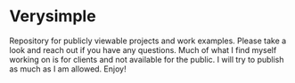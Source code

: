 # Verysimple
Repository for publicly viewable projects and work examples. Please take a look and reach out if you have any questions.  Much of what I find myself working on is for clients and not available for the public.  I will try to publish as much as I am allowed. 
Enjoy!
